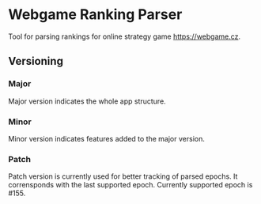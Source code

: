 # Webgame Ranking Parser

Tool for parsing rankings for online strategy game https://webgame.cz.

## Versioning

### Major

Major version indicates the whole app structure.

### Minor

Minor version indicates features added to the major version.

### Patch

Patch version is currently used for better tracking of parsed epochs. It corrensponds with the last supported epoch.
Currently supported epoch is #155.




